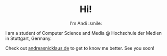 <h1 style="text-align: center">Hi!</h1>
<p style="text-align: center;">I'm Andi :smile:</p>

I am a student of Computer Science and Media @ Hochschule der Medien in Stuttgart, Germany.

Check out [andreasnicklaus.de](http://www.andreasnicklaus.de) to get to know me better.
See you soon!